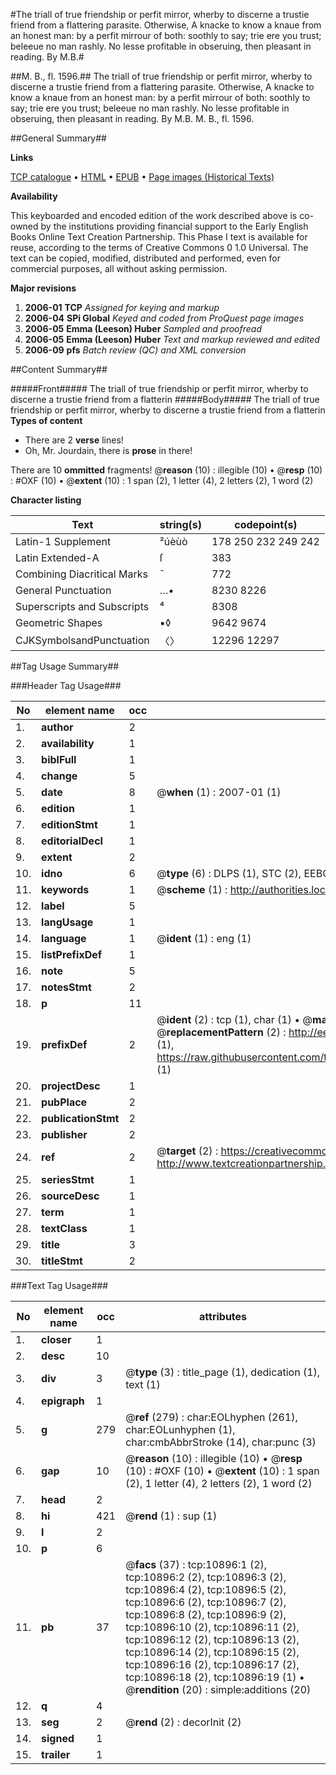 #The triall of true friendship or perfit mirror, wherby to discerne a trustie friend from a flattering parasite. Otherwise, A knacke to know a knaue from an honest man: by a perfit mirrour of both: soothly to say; trie ere you trust; beleeue no man rashly. No lesse profitable in obseruing, then pleasant in reading. By M.B.#

##M. B., fl. 1596.##
The triall of true friendship or perfit mirror, wherby to discerne a trustie friend from a flattering parasite. Otherwise, A knacke to know a knaue from an honest man: by a perfit mirrour of both: soothly to say; trie ere you trust; beleeue no man rashly. No lesse profitable in obseruing, then pleasant in reading. By M.B.
M. B., fl. 1596.

##General Summary##

**Links**

[TCP catalogue](http://www.ota.ox.ac.uk/tcp/)  • 
[HTML](http://tei.it.ox.ac.uk/tcp/Texts-HTML/free/A00/A00401.html)  • 
[EPUB](http://tei.it.ox.ac.uk/tcp/Texts-EPUB/free/A00/A00401.epub) • 
[Page images (Historical Texts)](https://data.historicaltexts.jisc.ac.uk/view?pubId=eebo-99845963e&pageId=eebo-99845963e-10896-1)

**Availability**

This keyboarded and encoded edition of the
	       work described above is co-owned by the institutions
	       providing financial support to the Early English Books
	       Online Text Creation Partnership. This Phase I text is
	       available for reuse, according to the terms of Creative
	       Commons 0 1.0 Universal. The text can be copied,
	       modified, distributed and performed, even for
	       commercial purposes, all without asking permission.

**Major revisions**

1. __2006-01__ __TCP__ *Assigned for keying and markup*
1. __2006-04__ __SPi Global__ *Keyed and coded from ProQuest page images*
1. __2006-05__ __Emma (Leeson) Huber__ *Sampled and proofread*
1. __2006-05__ __Emma (Leeson) Huber__ *Text and markup reviewed and edited*
1. __2006-09__ __pfs__ *Batch review (QC) and XML conversion*

##Content Summary##

#####Front#####
The triall of true friendship or perfit mirror, wherby to discerne a trustie friend from a flatterin
#####Body#####
The triall of true friendship or perfit mirror, wherby to discerne a trustie friend from a flatterin
**Types of content**

  * There are 2 **verse** lines!
  * Oh, Mr. Jourdain, there is **prose** in there!

There are 10 **ommitted** fragments! 
 @__reason__ (10) : illegible (10)  •  @__resp__ (10) : #OXF (10)  •  @__extent__ (10) : 1 span (2), 1 letter (4), 2 letters (2), 1 word (2)

**Character listing**


|Text|string(s)|codepoint(s)|
|---|---|---|
|Latin-1 Supplement|²úèùò|178 250 232 249 242|
|Latin Extended-A|ſ|383|
|Combining             Diacritical Marks|̄|772|
|General Punctuation|…•|8230 8226|
|Superscripts             and Subscripts|⁴|8308|
|Geometric Shapes|▪◊|9642 9674|
|CJKSymbolsandPunctuation|〈〉|12296 12297|

##Tag Usage Summary##

###Header Tag Usage###

|No|element name|occ|attributes|
|---|---|---|---|
|1.|__author__|2||
|2.|__availability__|1||
|3.|__biblFull__|1||
|4.|__change__|5||
|5.|__date__|8| @__when__ (1) : 2007-01 (1)|
|6.|__edition__|1||
|7.|__editionStmt__|1||
|8.|__editorialDecl__|1||
|9.|__extent__|2||
|10.|__idno__|6| @__type__ (6) : DLPS (1), STC (2), EEBO-CITATION (1), PROQUEST (1), VID (1)|
|11.|__keywords__|1| @__scheme__ (1) : http://authorities.loc.gov/ (1)|
|12.|__label__|5||
|13.|__langUsage__|1||
|14.|__language__|1| @__ident__ (1) : eng (1)|
|15.|__listPrefixDef__|1||
|16.|__note__|5||
|17.|__notesStmt__|2||
|18.|__p__|11||
|19.|__prefixDef__|2| @__ident__ (2) : tcp (1), char (1)  •  @__matchPattern__ (2) : ([0-9\-]+):([0-9IVX]+) (1), (.+) (1)  •  @__replacementPattern__ (2) : http://eebo.chadwyck.com/downloadtiff?vid=$1&page=$2 (1), https://raw.githubusercontent.com/textcreationpartnership/Texts/master/tcpchars.xml#$1 (1)|
|20.|__projectDesc__|1||
|21.|__pubPlace__|2||
|22.|__publicationStmt__|2||
|23.|__publisher__|2||
|24.|__ref__|2| @__target__ (2) : https://creativecommons.org/publicdomain/zero/1.0/ (1), http://www.textcreationpartnership.org/docs/. (1)|
|25.|__seriesStmt__|1||
|26.|__sourceDesc__|1||
|27.|__term__|1||
|28.|__textClass__|1||
|29.|__title__|3||
|30.|__titleStmt__|2||


###Text Tag Usage###

|No|element name|occ|attributes|
|---|---|---|---|
|1.|__closer__|1||
|2.|__desc__|10||
|3.|__div__|3| @__type__ (3) : title_page (1), dedication (1), text (1)|
|4.|__epigraph__|1||
|5.|__g__|279| @__ref__ (279) : char:EOLhyphen (261), char:EOLunhyphen (1), char:cmbAbbrStroke (14), char:punc (3)|
|6.|__gap__|10| @__reason__ (10) : illegible (10)  •  @__resp__ (10) : #OXF (10)  •  @__extent__ (10) : 1 span (2), 1 letter (4), 2 letters (2), 1 word (2)|
|7.|__head__|2||
|8.|__hi__|421| @__rend__ (1) : sup (1)|
|9.|__l__|2||
|10.|__p__|6||
|11.|__pb__|37| @__facs__ (37) : tcp:10896:1 (2), tcp:10896:2 (2), tcp:10896:3 (2), tcp:10896:4 (2), tcp:10896:5 (2), tcp:10896:6 (2), tcp:10896:7 (2), tcp:10896:8 (2), tcp:10896:9 (2), tcp:10896:10 (2), tcp:10896:11 (2), tcp:10896:12 (2), tcp:10896:13 (2), tcp:10896:14 (2), tcp:10896:15 (2), tcp:10896:16 (2), tcp:10896:17 (2), tcp:10896:18 (2), tcp:10896:19 (1)  •  @__rendition__ (20) : simple:additions (20)|
|12.|__q__|4||
|13.|__seg__|2| @__rend__ (2) : decorInit (2)|
|14.|__signed__|1||
|15.|__trailer__|1||
